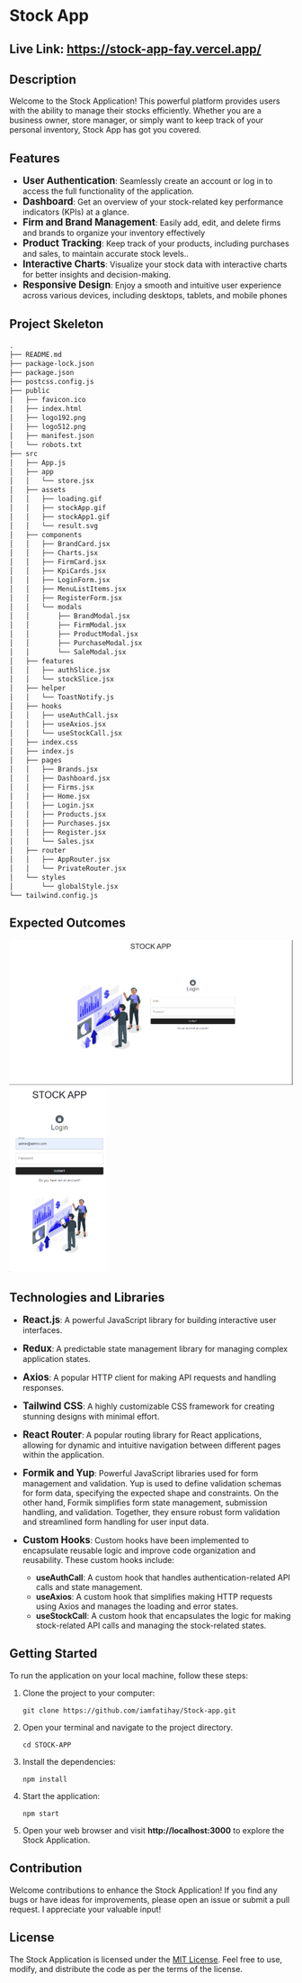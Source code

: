 # Stock App
## Live Link: https://stock-app-fay.vercel.app/
## Description

Welcome to the Stock Application! This powerful platform provides users with the ability to manage their stocks efficiently. Whether you are a business owner, store manager, or simply want to keep track of your personal inventory, Stock App has got you covered.
## Features
- <span style="font-size: larger;">**User Authentication**</span>: Seamlessly create an account or log in to access the full functionality of the application.
- <span style="font-size: larger;">**Dashboard**</span>: Get an overview of your stock-related key performance indicators (KPIs) at a glance.
- <span style="font-size: larger;">**Firm and Brand Management**</span>: Easily add, edit, and delete firms and brands to organize your inventory effectively
- <span style="font-size: larger;">**Product Tracking**</span>: Keep track of your products, including purchases and sales, to maintain accurate stock levels..
- <span style="font-size: larger;">**Interactive Charts**</span>: Visualize your stock data with interactive charts for better insights and decision-making.
- <span style="font-size: larger;">**Responsive Design**</span>: Enjoy a smooth and intuitive user experience across various devices, including desktops, tablets, and mobile phones


## Project Skeleton
```
.
├── README.md
├── package-lock.json
├── package.json
├── postcss.config.js
├── public
│   ├── favicon.ico
│   ├── index.html
│   ├── logo192.png
│   ├── logo512.png
│   ├── manifest.json
│   └── robots.txt
├── src
│   ├── App.js
│   ├── app
│   │   └── store.jsx
│   ├── assets
│   │   ├── loading.gif
│   │   ├── stockApp.gif
│   │   ├── stockApp1.gif
│   │   └── result.svg
│   ├── components
│   │   ├── BrandCard.jsx
│   │   ├── Charts.jsx
│   │   ├── FirmCard.jsx
│   │   ├── KpiCards.jsx
│   │   ├── LoginForm.jsx
│   │   ├── MenuListItems.jsx
│   │   ├── RegisterForm.jsx
│   │   └── modals
│   │       ├── BrandModal.jsx
│   │       ├── FirmModal.jsx
│   │       ├── ProductModal.jsx
│   │       ├── PurchaseModal.jsx
│   │       └── SaleModal.jsx
│   ├── features
│   │   ├── authSlice.jsx
│   │   └── stockSlice.jsx
│   ├── helper
│   │   └── ToastNotify.js
│   ├── hooks
│   │   ├── useAuthCall.jsx
│   │   ├── useAxios.jsx
│   │   └── useStockCall.jsx
│   ├── index.css
│   ├── index.js
│   ├── pages
│   │   ├── Brands.jsx
│   │   ├── Dashboard.jsx
│   │   ├── Firms.jsx
│   │   ├── Home.jsx
│   │   ├── Login.jsx
│   │   ├── Products.jsx
│   │   ├── Purchases.jsx
│   │   ├── Register.jsx
│   │   └── Sales.jsx
│   ├── router
│   │   ├── AppRouter.jsx
│   │   └── PrivateRouter.jsx
│   └── styles
│       └── globalStyle.jsx
└── tailwind.config.js
```
## Expected Outcomes
<div >
<img width="660px" src="./stockApp.gif"/>
<img width="173px" src="./stockApp1.gif"/>
</div>

## Technologies and Libraries
- <span style="font-size: larger;">**React.js**</span>: A powerful JavaScript library for building interactive user interfaces.
- <span style="font-size: larger;">**Redux**</span>: A predictable state management library for managing complex application states.
- <span style="font-size: larger;">**Axios**</span>: A popular HTTP client for making API requests and handling responses.
- <span style="font-size: larger;">**Tailwind CSS**</span>: A highly customizable CSS framework for creating stunning designs with minimal effort.
- <span style="font-size: larger;">**React Router**</span>: A popular routing library for React applications, allowing for dynamic and intuitive navigation between different pages within the application.
- <span style="font-size: larger;">**Formik and Yup**</span>: Powerful JavaScript libraries used for form management and validation. Yup is used to define validation schemas for form data, specifying the expected shape and constraints. On the other hand, Formik simplifies form state management, submission handling, and validation. Together, they ensure robust form validation and streamlined form handling for user input data.
- <span style="font-size: larger;">**Custom Hooks**</span>: Custom hooks have been implemented to encapsulate reusable logic and improve code organization and reusability. These custom hooks include:

    - **useAuthCall**: A custom hook that handles authentication-related API calls and state management.
    - **useAxios**: A custom hook that simplifies making HTTP requests using Axios and manages the loading and error states.
    - **useStockCall**: A custom hook that encapsulates the logic for making stock-related API calls and managing the stock-related states.

## Getting Started

To run the application on your local machine, follow these steps:

1. Clone the project to your computer:

   ```
   git clone https://github.com/iamfatihay/Stock-app.git
2. Open your terminal and navigate to the project directory.
   ```
   cd STOCK-APP
3. Install the dependencies:
    ```
    npm install
4. Start the application:
    ```
    npm start
5. Open your web browser and visit  **http://localhost:3000**  to explore the Stock Application.

## Contribution
Welcome contributions to enhance the Stock Application! If you find any bugs or have ideas for improvements, please open an issue or submit a pull request. I appreciate your valuable input!

## License

The Stock Application is licensed under the [MIT License](LICENSE). Feel free to use, modify, and distribute the code as per the terms of the license.